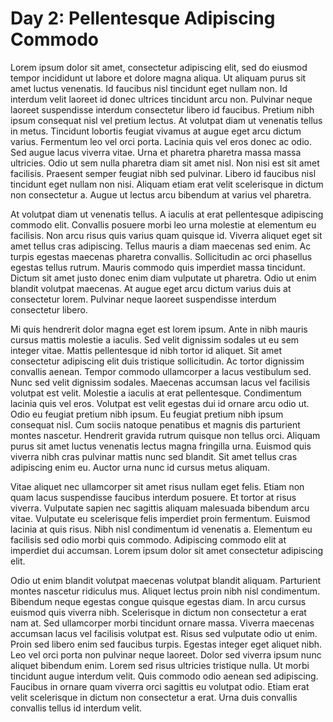 # Day 2: Pellentesque Adipiscing Commodo
Lorem ipsum dolor sit amet, consectetur adipiscing elit, sed do eiusmod tempor incididunt ut labore et dolore magna aliqua. Ut aliquam purus sit amet luctus venenatis. Id faucibus nisl tincidunt eget nullam non. Id interdum velit laoreet id donec ultrices tincidunt arcu non. Pulvinar neque laoreet suspendisse interdum consectetur libero id faucibus. Pretium nibh ipsum consequat nisl vel pretium lectus. At volutpat diam ut venenatis tellus in metus. Tincidunt lobortis feugiat vivamus at augue eget arcu dictum varius. Fermentum leo vel orci porta. Lacinia quis vel eros donec ac odio. Sed augue lacus viverra vitae. Urna et pharetra pharetra massa massa ultricies. Odio ut sem nulla pharetra diam sit amet nisl. Non nisi est sit amet facilisis. Praesent semper feugiat nibh sed pulvinar. Libero id faucibus nisl tincidunt eget nullam non nisi. Aliquam etiam erat velit scelerisque in dictum non consectetur a. Augue ut lectus arcu bibendum at varius vel pharetra.

At volutpat diam ut venenatis tellus. A iaculis at erat pellentesque adipiscing commodo elit. Convallis posuere morbi leo urna molestie at elementum eu facilisis. Non arcu risus quis varius quam quisque id. Viverra aliquet eget sit amet tellus cras adipiscing. Tellus mauris a diam maecenas sed enim. Ac turpis egestas maecenas pharetra convallis. Sollicitudin ac orci phasellus egestas tellus rutrum. Mauris commodo quis imperdiet massa tincidunt. Dictum sit amet justo donec enim diam vulputate ut pharetra. Odio ut enim blandit volutpat maecenas. At augue eget arcu dictum varius duis at consectetur lorem. Pulvinar neque laoreet suspendisse interdum consectetur libero.

Mi quis hendrerit dolor magna eget est lorem ipsum. Ante in nibh mauris cursus mattis molestie a iaculis. Sed velit dignissim sodales ut eu sem integer vitae. Mattis pellentesque id nibh tortor id aliquet. Sit amet consectetur adipiscing elit duis tristique sollicitudin. Ac tortor dignissim convallis aenean. Tempor commodo ullamcorper a lacus vestibulum sed. Nunc sed velit dignissim sodales. Maecenas accumsan lacus vel facilisis volutpat est velit. Molestie a iaculis at erat pellentesque. Condimentum lacinia quis vel eros. Volutpat est velit egestas dui id ornare arcu odio ut. Odio eu feugiat pretium nibh ipsum. Eu feugiat pretium nibh ipsum consequat nisl. Cum sociis natoque penatibus et magnis dis parturient montes nascetur. Hendrerit gravida rutrum quisque non tellus orci. Aliquam purus sit amet luctus venenatis lectus magna fringilla urna. Euismod quis viverra nibh cras pulvinar mattis nunc sed blandit. Sit amet tellus cras adipiscing enim eu. Auctor urna nunc id cursus metus aliquam.

Vitae aliquet nec ullamcorper sit amet risus nullam eget felis. Etiam non quam lacus suspendisse faucibus interdum posuere. Et tortor at risus viverra. Vulputate sapien nec sagittis aliquam malesuada bibendum arcu vitae. Vulputate eu scelerisque felis imperdiet proin fermentum. Euismod lacinia at quis risus. Nibh nisl condimentum id venenatis a. Elementum eu facilisis sed odio morbi quis commodo. Adipiscing commodo elit at imperdiet dui accumsan. Lorem ipsum dolor sit amet consectetur adipiscing elit.

Odio ut enim blandit volutpat maecenas volutpat blandit aliquam. Parturient montes nascetur ridiculus mus. Aliquet lectus proin nibh nisl condimentum. Bibendum neque egestas congue quisque egestas diam. In arcu cursus euismod quis viverra nibh. Scelerisque in dictum non consectetur a erat nam at. Sed ullamcorper morbi tincidunt ornare massa. Viverra maecenas accumsan lacus vel facilisis volutpat est. Risus sed vulputate odio ut enim. Proin sed libero enim sed faucibus turpis. Egestas integer eget aliquet nibh. Leo vel orci porta non pulvinar neque laoreet. Dolor sed viverra ipsum nunc aliquet bibendum enim. Lorem sed risus ultricies tristique nulla. Ut morbi tincidunt augue interdum velit. Quis commodo odio aenean sed adipiscing. Faucibus in ornare quam viverra orci sagittis eu volutpat odio. Etiam erat velit scelerisque in dictum non consectetur a erat. Urna duis convallis convallis tellus id interdum velit.